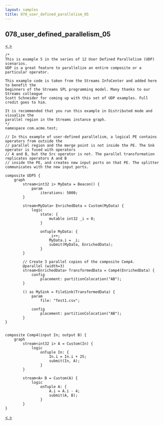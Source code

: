 ```yaml
---
layout: samples
title: 078_user_defined_parallelism_05
---
```


## 078_user_defined_parallelism_05

<div class="sampleNav"><a class="button" href="../077_user_defined_parallelism_04_UDP4.spl/"> < </a><a class="button" href="../079_user_defined_parallelism_06_UDP6.spl/"> > </a>
</div>

~~~~~~
/*
This is example 5 in the series of 12 User Defined Parallelism (UDP) scenarios.
UDP is a great feature to parallelize an entire composite or a particular operator.

This example code is taken from the Streams InfoCenter and added here to benefit the
beginners of the Streams SPL programming model. Many thanks to our Streams colleague
Scott Schneider for coming up with this set of UDP examples. Full credit goes to him.

It is recommended that you run this example in Distributed mode and visualize the
parallel region in the Streams instance graph.
*/
namespace com.acme.test;

// In this example of user-defined parallelism, a logical PE contains operators from outside the 
// parallel region and the merge point is not inside the PE. The Snk operator is fused with operators 
// A and B, but the Src operator is not. The parallel transformation replicates operators A and B 
// inside the PE, and creates new input ports on that PE. The splitter communicates with the new input ports.

composite UDP5 {
	graph
		stream<int32 i> MyData = Beacon() {
			param
				iterations: 5000; 
		}

		stream<MyData> EnrichedData = Custom(MyData) {
			logic
				state: {
					mutable int32 _i = 0;
				}
				
				onTuple MyData: {
					_i++;
					MyData.i = _i;
					submit(MyData, EnrichedData);
				}
		}
		
		// Create 3 parallel copies of the composite Comp4.
		@parallel (width=3)
		stream<EnrichedData> TransformedData = Comp4(EnrichedData) {
			config
				placement: partitionColocation("AB");
		}
		
		() as MySink = FileSink(TransformedData) {
			param
				file: "Test1.csv";

			config
				placement: partitionColocation("AB");
		}		
}


composite Comp4(input In; output B) {
	graph
		stream<int32 i> A = Custom(In) {
			logic
				onTuple In: {
					In.i = In.i + 25;
					submit(In, A);
				}
		}
		
		stream<A> B = Custom(A) {
			logic
				onTuple A: {
					A.i = A.i - 4;
					submit(A, B);
				}
		}
}
~~~~~~

<div class="sampleNav"><a class="button" href="../077_user_defined_parallelism_04_UDP4.spl/"> < </a><a class="button" href="../079_user_defined_parallelism_06_UDP6.spl/"> > </a>
</div>

